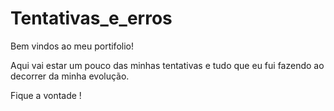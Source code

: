 # Tentativas_e_erros

Bem vindos ao meu portifolio! 

Aqui vai estar um pouco das minhas tentativas e tudo que eu fui fazendo ao decorrer da minha evolução.

Fique a vontade ! 
